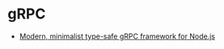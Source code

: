 # gRPC

- [Modern, minimalist type-safe gRPC framework for Node.js](https://github.com/grissius/protocat)
